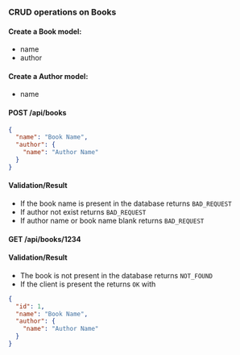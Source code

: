 ### CRUD operations on Books

#### Create a Book model:
* name
* author


#### Create a Author model:
* name

#### POST /api/books

```json
{
  "name": "Book Name",
  "author": {
    "name": "Author Name"
  }
}
```

#### Validation/Result
* If the book name is present in the database returns `BAD_REQUEST`
* If author not exist returns `BAD_REQUEST`
* If author name or book name blank returns `BAD_REQUEST`



#### GET /api/books/1234

#### Validation/Result

* The book is not present in the database returns `NOT_FOUND`
* If the client is present the returns `OK` with

```json
{
  "id": 1,
  "name": "Book Name",
  "author": {
    "name": "Author Name"
  }
}
```
